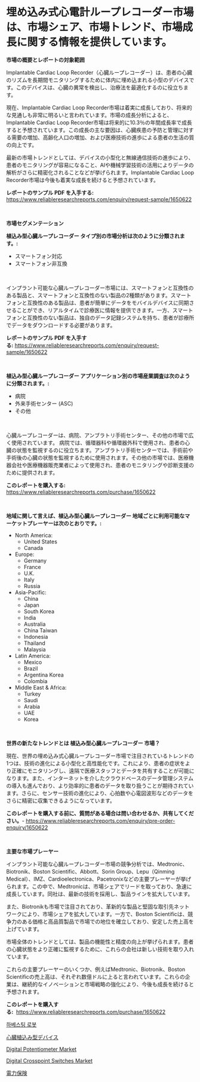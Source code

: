 <p><h1>埋め込み式心電計ループレコーダー市場は、市場シェア、市場トレンド、市場成長に関する情報を提供しています。</h1></p><p><strong>市場の概要とレポートの対象範囲</strong></p>
<p><p>Implantable Cardiac Loop Recorder（心臓ループレコーダー）は、患者の心臓のリズムを長期間モニタリングするために体内に埋め込まれる小型のデバイスです。このデバイスは、心臓の異常を検出し、治療法を最適化するのに役立ちます。</p><p>現在、Implantable Cardiac Loop Recorder市場は着実に成長しており、将来的な見通しも非常に明るいと言われています。市場の成長分析によると、Implantable Cardiac Loop Recorder市場は将来的に10.3％の年間成長率で成長すると予想されています。この成長の主な要因は、心臓疾患の予防と管理に対する需要の増加、高齢化人口の増加、および医療技術の進歩による患者の生活の質の向上です。</p><p>最新の市場トレンドとしては、デバイスの小型化と無線通信技術の進歩により、患者のモニタリングが容易になること、AIや機械学習技術の活用によりデータの解析がさらに精密化されることなどが挙げられます。Implantable Cardiac Loop Recorder市場は今後も着実な成長を続けると予想されています。</p></p>
<p><strong>レポートのサンプル PDF を入手する:</strong> <a href="https://www.reliableresearchreports.com/enquiry/request-sample/1650622">https://www.reliableresearchreports.com/enquiry/request-sample/1650622</a></p>
<p>&nbsp;</p>
<p><strong>市場セグメンテーション</strong></p>
<p><strong>植込み型心臓ループレコーダー タイプ別の市場分析は次のように分類されます。:</strong></p>
<p><ul><li>スマートフォン対応</li><li>スマートフォン非互換</li></ul></p>
<p>&nbsp;</p>
<p><p>インプラント可能な心臓ループレコーダー市場には、スマートフォンと互換性のある製品と、スマートフォンと互換性のない製品の2種類があります。スマートフォンと互換性のある製品は、患者が簡単にデータをモバイルデバイスに同期させることができ、リアルタイムで診療医に情報を提供できます。一方、スマートフォンと互換性のない製品は、独自のデータ記録システムを持ち、患者が診療所でデータをダウンロードする必要があります。</p></p>
<p><strong>レポートのサンプル PDF を入手する:</strong>&nbsp;<a href="https://www.reliableresearchreports.com/enquiry/request-sample/1650622">https://www.reliableresearchreports.com/enquiry/request-sample/1650622</a></p>
<p>&nbsp;</p>
<p><strong> 植込み型心臓ループレコーダー アプリケーション別の市場産業調査は次のように分類されます。:</strong></p>
<p><ul><li>病院</li><li>外来手術センター (ASC)</li><li>その他</li></ul></p>
<p>&nbsp;</p>
<p><p>心臓ループレコーダーは、病院、アンブラトリ手術センター、その他の市場で広く使用されています。 病院では、循環器科や循環器外科で使用され、患者の心臓の状態を監視するのに役立ちます。アンブラトリ手術センターでは、手術前や手術後の心臓の状態を監視するために使用されます。その他の市場では、医療機器会社や医療機器販売業者によって使用され、患者のモニタリングや診断支援のために提供されます。</p></p>
<p><strong>このレポートを購入する:</strong>&nbsp; <a href="https://www.reliableresearchreports.com/purchase/1650622">https://www.reliableresearchreports.com/purchase/1650622</a></p>
<p>&nbsp;</p>
<p><strong>地域に関して言えば、植込み型心臓ループレコーダー 地域ごとに利用可能なマーケットプレーヤーは次のとおりです。:</strong></p>
<p><ul>
    <li>
        North America:
        <ul>
            <li>United States</li>
            <li>Canada</li>
        </ul>
    </li>
    <li>
        Europe:
        <ul>
            <li>Germany</li>
            <li>France</li>
            <li>U.K.</li>
            <li>Italy</li>
            <li>Russia</li>
        </ul>
    </li>
    <li>
        Asia-Pacific:
        <ul>
            <li>China</li>
            <li>Japan</li>
            <li>South Korea</li>
            <li>India</li>
            <li>Australia</li>
            <li>China Taiwan</li>
            <li>Indonesia</li>
            <li>Thailand</li>
            <li>Malaysia</li>
        </ul>
    </li>
    <li>
        Latin America:
        <ul>
            <li>Mexico</li>
            <li>Brazil</li>
            <li>Argentina Korea</li>
            <li>Colombia</li>
        </ul>
    </li>
    <li>
        Middle East & Africa:
        <ul>
            <li>Turkey</li>
            <li>Saudi</li>
            <li>Arabia</li>
            <li>UAE</li>
            <li>Korea</li>
        </ul>
    </li>
    </ul></p>
<p>&nbsp;</p>
<p><strong>世界の新たなトレンドとは 植込み型心臓ループレコーダー 市場？</strong></p>
<p><p>現在、世界の埋め込み式心臓ループレコーダー市場で注目されているトレンドの1つは、技術の進化による小型化と高性能化です。これにより、患者の症状をより正確にモニタリングし、遠隔で医療スタッフとデータを共有することが可能になります。また、インターネットを介したクラウドベースのデータ管理システムの導入も進んでおり、より効率的に患者のデータを取り扱うことが期待されています。さらに、センサー技術の進化により、心拍数や心電図波形などのデータをさらに精密に収集できるようになっています。</p></p>
<p><strong>このレポートを購入する前に、質問がある場合は問い合わせるか、共有してください。</strong>- <a href="https://www.reliableresearchreports.com/enquiry/pre-order-enquiry/1650622">https://www.reliableresearchreports.com/enquiry/pre-order-enquiry/1650622</a></p>
<p>&nbsp;</p>
<p><strong>主要な市場プレーヤー</strong></p>
<p><p>インプラント可能な心臓ループレコーダー市場の競争分析では、Medtronic、Biotronik、Boston Scientific、Abbott、Sorin Group、Lepu（Qinming Medical）、IMZ、Cardioelectronica、Pacetronixなどの主要プレーヤーが挙げられます。この中で、Medtronicは、市場シェアでリードを取っており、急速に成長しています。同社は、最新の技術を採用し、製品ラインを拡大しています。</p><p>また、Biotronikも市場で注目されており、革新的な製品と堅固な取引先ネットワークにより、市場シェアを拡大しています。一方で、Boston Scientificは、競争力のある価格と高品質製品で市場での地位を確立しており、安定した売上高を上げています。</p><p>市場全体のトレンドとしては、製品の機能性と精度の向上が挙げられます。患者の心臓状態をより正確に監視するために、これらの会社は新しい技術を取り入れています。</p><p>これらの主要プレーヤーのいくつか、例えばMedtronic、Biotronik、Boston Scientificの売上高は、それぞれ数億ドルに上ると言われています。これらの企業は、継続的なイノベーションと市場戦略の強化により、今後も成長を続けると予想されます。</p></p>
<p><strong>このレポートを購入する:</strong>&nbsp;&nbsp;<a href="https://www.reliableresearchreports.com/purchase/1650622">https://www.reliableresearchreports.com/purchase/1650622</a></p>
<p><p><a href="https://github.com/RichardLueilwitz787/Market-Research-Report-List-1/blob/main/18030969501.md">하베스팅 로봇</a></p><p><a href="https://github.com/JacksonWiza1924/Market-Research-Report-List-1/blob/main/166278310109.md">心臓植込み型デバイス</a></p><p><a href="https://github.com/globismark/Market-Research-Report-List-2/blob/main/digital-potentiometer-market.md">Digital Potentiometer Market</a></p><p><a href="https://github.com/prosalinda88/Market-Research-Report-List-3/blob/main/digital-crosspoint-switches-market.md">Digital Crosspoint Switches Market</a></p><p><a href="https://github.com/Calvi3ynJerde867/Market-Research-Report-List-1/blob/main/928226510108.md">電力保険</a></p></p>